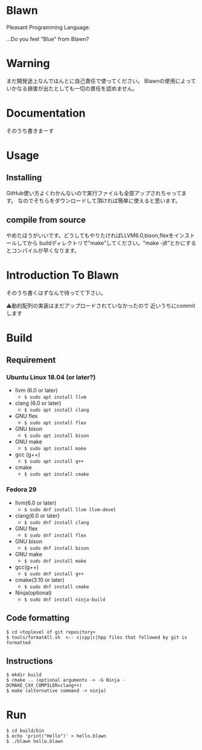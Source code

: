 # Blawn

Pleasant Programming Language.

...Do you feel "Blue" from Blawn?

# Warning
まだ開発途上なんでほんとに自己責任で使ってください。
Blawnの使用によっていかなる損害が出たとしても一切の責任を認めません。

# Documentation
そのうち書きまーす

# Usage
## Installing
GitHub使い方よくわかんないので実行ファイルも全部アップされちゃってます。
なのでそちらをダウンロードして頂ければ簡単に使えると思います。
## compile from source
やめたほうがいいです。どうしてもやりたければLLVM6.0,bison,flexをインストールしてから
buildディレクトリで"make"してください。"make -j8"とかにするとコンパイルが早くなります。
# Introduction To Blawn
そのうち書くはずなんで待ってて下さい。


⚠️動的配列の実装はまだアップロードされていなかったので
近いうちにcommitします

# Build 

## Requirement

### Ubuntu Linux 18.04 (or later?)
- llvm (6.0 or later)
  - `$ sudo apt install llvm`
- clang (6.0 or later)
  - `$ sudo apt install clang`
- GNU flex
  - `$ sudo apt install flex`
- GNU bison
  - `$ sudo apt install bison`
- GNU make
  - `$ sudo apt install make`
- gcc (g++)
  - `$ sudo apt install g++`
- cmake
  - `$ sudo apt install cmake`

### Fedora 29
- llvm(6.0 or later)
  - `$ sudo dnf install llvm llvm-devel`
- clang(6.0 or later)
  - `$ sudo dnf install clang`
- GNU flex
  - `$ sudo dnf install flex`
- GNU bison
  - `$ sudo dnf install bison`
- GNU make
  - `$ sudo dnf install make`
- gcc(g++)
  - `$ sudo dnf install g++`
- cmake(3.10 or later)
  - `$ sudo dnf install cmake`
- Ninja(optional)
  - `$ sudo dnf install ninja-build`


## Code formatting
```
$ cd <toplevel of git repository>
$ tools/formatAll.sh  <-- c|cpp|c|hpp files that followed by git is formatted
```

## Instructions

```
$ mkdir build
$ cmake .. (optional arguments -> -G Ninja -DCMAKE_CXX_COMPILER=clang++)
$ make (alternative command -> ninja)
```

# Run

```
$ cd build/bin
$ echo 'print("Hello")' > hello.blawn
$ ./blawn hello.blawn
```
